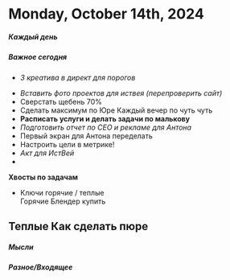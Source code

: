 # Monday, October 14th, 2024

##### Каждый день
##### Важное сегодня
+ *3 креатива в директ для порогов* 
- *Вставить фото проектов для иствея (перепроверить сайт)*
- Сверстать щебень 70%
- Сделать максимум по Юре Каждый вечер по чуть чуть
- **Расписать услуги и делать задачи по малькову** 
- *Подготовить отчет по СЕО и рекламе для Антона*
- Первый экран для Антона переделать
- Настроить цели в метрике!
- *Акт для ИстВей*
- 
**Хвосты по задачам**
- Ключи горячие / теплые
\
Горячие
	Блендер купить

Теплые
	Как сделать пюре
---

##### Мысли

##### Разное/Входящее
